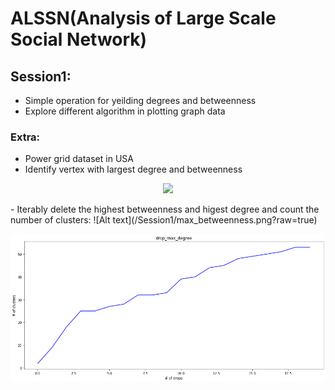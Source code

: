 # ALSSN(Analysis of Large Scale Social Network)

## Session1: 
- Simple operation for yeilding degrees and betweenness
- Explore different algorithm in plotting graph data
### Extra:
- Power grid dataset in USA
- Identify vertex with largest degree and betweenness
<p align="middle">
  <img src="https://github.com/charlesfu4/ALSSN/blob/master/Session1/graph.svg">
</p>
- Iterably delete the highest betweenness and higest degree and count the number of clusters:
![Alt text](/Session1/max_betweenness.png?raw=true)

![Alt text](/Session1/max_degree.png?raw=true)

